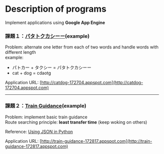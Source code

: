 # Description of programs
Implement applications using __Google App Engine__  

### 課題１：[パタトクカシーー](http://fantasy-transit.appspot.com/pata)(example)  
Problem: alternate one letter from each of two words and handle words with different length  
example:
- パトカー + タクシー = パタトクカシーー
- cat + dog = cdaotg

Application URL: [http://catdog-172704.appspot.com](http://catdog-172704.appspot.com)

***
### 課題２：[Train Guidance](http://fantasy-transit.appspot.com/)(example)  
Problem: implement basic train guidance  
Route searching principle: __least transfer time__ (keep woking on others)  
  
Reference: [Using JSON in Python](http://docs.python.org/2/library/json.html)

Application URL: [http://train-guidance-172817.appspot.com](http://train-guidance-172817.appspot.com)
